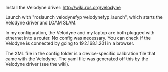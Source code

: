 Install the Velodyne driver: http://wiki.ros.org/velodyne

Launch with "roslaunch velodynefyp velodynefyp.launch", which starts the Velodyne driver and LOAM SLAM.

In my configuration, the Velodyne and my laptop are both plugged with ethernet into a router. No config was necessary. You can check if the Velodyne is connected by going to 192.168.1.201 in a browser.

The XML file in the config folder is a device-specific calibration file that came with the Velodyne. The yaml file was generated off this by the Velodyne driver (see the wiki).
